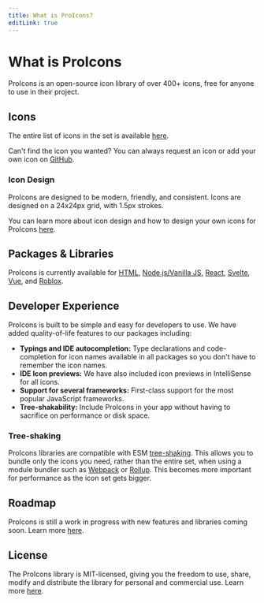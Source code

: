 ```yaml
---
title: What is ProIcons?
editLink: true
---
```

# What is ProIcons
ProIcons is an open-source icon library of over 400+ icons, free for anyone to use in their project.

## Icons
The entire list of icons in the set is available [here](../icons).

Can't find the icon you wanted? You can always request an icon or add your own icon on [GitHub](https://github.com/ProCode-Software/proicons).

### Icon Design
ProIcons are designed to be modern, friendly, and consistent. Icons are designed on a 24x24px grid, with 1.5px strokes.

You can learn more about icon design and how to design your own icons for ProIcons [here](design-guidelines/).

## Packages & Libraries
ProIcons is currently available for [HTML](html-api), [Node.js/Vanilla JS](javascript-api), [React](react), [Svelte](svelte), [Vue](vue), and [Roblox](roblox).

## Developer Experience
ProIcons is built to be simple and easy for developers to use. We have added quality-of-life features to our packages including:

- **Typings and IDE autocompletion:** Type declarations and code-completion for icon names available in all packages so you don't have to remember the icon names.
- **IDE Icon previews:** We have also included icon previews in IntelliSense for all icons.
- **Support for several frameworks:** First-class support for the most popular JavaScript frameworks.
- **Tree-shakability:** Include ProIcons in your app without having to sacrifice on performance or disk space.

### Tree-shaking
ProIcons libraries are compatible with ESM [tree-shaking](https://en.wikipedia.org/wiki/Tree_shaking). This allows you to bundle only the icons you need, rather than the entire set, when using a module bundler such as [Webpack](https://webpack.js.org) or [Rollup](https://rollupjs.org). This becomes more important for performance as the icon set gets bigger.

## Roadmap
ProIcons is still a work in progress with new features and libraries coming soon. Learn more [here](roadmap).

## License
The ProIcons library is MIT-licensed, giving you the freedom to use, share, modify and distribute the library for personal and commercial use. Learn more [here](https://github.com/ProCode-Software/proicons/?tab=MIT-1-ov-file).